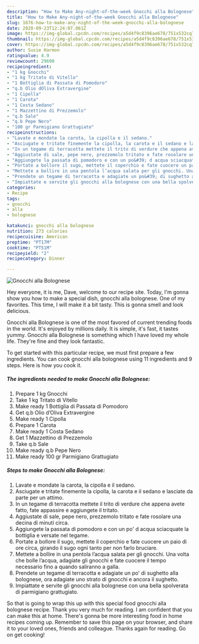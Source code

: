 ```yaml
---
description: "How to Make Any-night-of-the-week Gnocchi alla Bolognese"
title: "How to Make Any-night-of-the-week Gnocchi alla Bolognese"
slug: 1676-how-to-make-any-night-of-the-week-gnocchi-alla-bolognese
date: 2020-09-23T12:24:07.061Z
image: https://img-global.cpcdn.com/recipes/a5d4f9c8396ae678/751x532cq70/gnocchi-alla-bolognese-recipe-main-photo.jpg
thumbnail: https://img-global.cpcdn.com/recipes/a5d4f9c8396ae678/751x532cq70/gnocchi-alla-bolognese-recipe-main-photo.jpg
cover: https://img-global.cpcdn.com/recipes/a5d4f9c8396ae678/751x532cq70/gnocchi-alla-bolognese-recipe-main-photo.jpg
author: Susie Harmon
ratingvalue: 4.9
reviewcount: 29690
recipeingredient:
- "1 kg Gnocchi"
- "1 kg Tritato di Vitello"
- "1 Bottiglia di Passata di Pomodoro"
- "q.b Olio dOliva Extravergine"
- "1 Cipolla"
- "1 Carota"
- "1 Costa Sedano"
- "1 Mazzettino di Prezzemolo"
- "q.b Sale"
- "q.b Pepe Nero"
- "100 gr Parmigiano Grattugiato"
recipeinstructions:
- "Lavate e mondate la carota, la cipolla e il sedano."
- "Asciugate e tritate finemente la cipolla, la carota e il sedano e lasciate da parte per un attimo."
- "In un tegame di terracotta mettete il trito di verdure che appena avete fatto, fate appassire e aggiungete il tritato."
- "Aggiustate di sale, pepe nero, prezzemolo tritato e fate rosolare una decina di minuti circa."
- "Aggiungete la passata di pomodoro e con un po&#39; d acqua sciacquate la bottiglia e versate nel tegame."
- "Portate a bollore il sugo, mettete il coperchio e fate cuocere un paio di ore circa, girando il sugo ogni tanto per non farlo bruciare."
- "Mettete a bollire in una pentola l’acqua salata per gli gnocchi. Una volta che bolle l’acqua, adagiate gli gnocchi e fate cuocere il tempo necessario fino a quando saliranno a galla."
- "Prendete un tegame di terracotta e adagiate un po&#39; di sughetto alla bolognese, ora adagiate uno strato di gnocchi e ancora il sughetto."
- "Impiattate e servite gli gnocchi alla bolognese con una bella spolverata di parmigiano grattugiato."
categories:
- Recipe
tags:
- gnocchi
- alla
- bolognese

katakunci: gnocchi alla bolognese 
nutrition: 273 calories
recipecuisine: American
preptime: "PT17M"
cooktime: "PT51M"
recipeyield: "2"
recipecategory: Dinner

---
```



![Gnocchi alla Bolognese](https://img-global.cpcdn.com/recipes/a5d4f9c8396ae678/751x532cq70/gnocchi-alla-bolognese-recipe-main-photo.jpg)

Hey everyone, it is me, Dave, welcome to our recipe site. Today, I'm gonna show you how to make a special dish, gnocchi alla bolognese. One of my favorites. This time, I will make it a bit tasty. This is gonna smell and look delicious.

Gnocchi alla Bolognese is one of the most favored of current trending foods in the world. It's enjoyed by millions daily. It is simple, it's fast, it tastes yummy. Gnocchi alla Bolognese is something which I have loved my whole life. They're fine and they look fantastic.




To get started with this particular recipe, we must first prepare a few ingredients. You can cook gnocchi alla bolognese using 11 ingredients and 9 steps. Here is how you cook it.

<!--inarticleads1-->

##### The ingredients needed to make Gnocchi alla Bolognese:

1. Prepare 1 kg Gnocchi
1. Take 1 kg Tritato di Vitello
1. Make ready 1 Bottiglia di Passata di Pomodoro
1. Get q.b Olio d’Oliva Extravergine
1. Make ready 1 Cipolla
1. Prepare 1 Carota
1. Make ready 1 Costa Sedano
1. Get 1 Mazzettino di Prezzemolo
1. Take q.b Sale
1. Make ready q.b Pepe Nero
1. Make ready 100 gr Parmigiano Grattugiato




<!--inarticleads2-->

##### Steps to make Gnocchi alla Bolognese:

1. Lavate e mondate la carota, la cipolla e il sedano.
1. Asciugate e tritate finemente la cipolla, la carota e il sedano e lasciate da parte per un attimo.
1. In un tegame di terracotta mettete il trito di verdure che appena avete fatto, fate appassire e aggiungete il tritato.
1. Aggiustate di sale, pepe nero, prezzemolo tritato e fate rosolare una decina di minuti circa.
1. Aggiungete la passata di pomodoro e con un po&#39; d acqua sciacquate la bottiglia e versate nel tegame.
1. Portate a bollore il sugo, mettete il coperchio e fate cuocere un paio di ore circa, girando il sugo ogni tanto per non farlo bruciare.
1. Mettete a bollire in una pentola l’acqua salata per gli gnocchi. Una volta che bolle l’acqua, adagiate gli gnocchi e fate cuocere il tempo necessario fino a quando saliranno a galla.
1. Prendete un tegame di terracotta e adagiate un po&#39; di sughetto alla bolognese, ora adagiate uno strato di gnocchi e ancora il sughetto.
1. Impiattate e servite gli gnocchi alla bolognese con una bella spolverata di parmigiano grattugiato.




So that is going to wrap this up with this special food gnocchi alla bolognese recipe. Thank you very much for reading. I am confident that you can make this at home. There's gonna be more interesting food in home recipes coming up. Remember to save this page on your browser, and share it to your loved ones, friends and colleague. Thanks again for reading. Go on get cooking!
